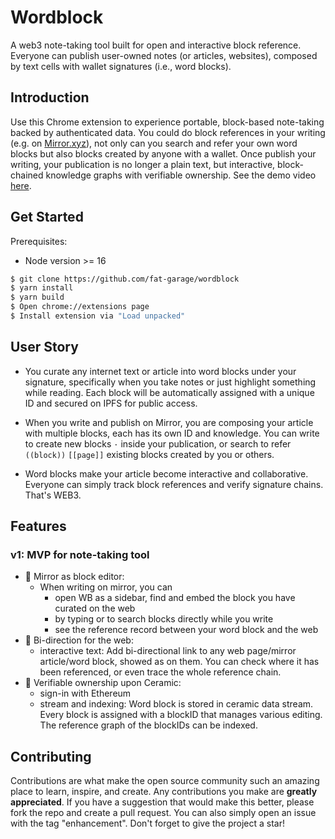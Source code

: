 # Wordblock

A web3 note-taking tool built for open and interactive block reference. Everyone can publish user-owned notes (or articles, websites), composed by text cells with wallet signatures (i.e., word blocks).


## Introduction

Use this Chrome extension to experience portable, block-based note-taking backed by authenticated data. You could do block references in your writing (e.g. on [Mirror.xyz](https://mirror.xyz/conaw.eth/hBj9GSkYzLpQM524VBVhjO8C5-KQFw9UmfrYkerlvZE)), not only can you search and refer your own word blocks but also blocks created by anyone with a wallet. Once publish your writing, your publication is no longer a plain text, but interactive, block-chained knowledge graphs with verifiable ownership. See the demo video [here](https://www.youtube.com/watch?v=lp3NMGuktZc).

## Get Started
Prerequisites:
- Node version >= 16

```sh
$ git clone https://github.com/fat-garage/wordblock
$ yarn install
$ yarn build
$ Open chrome://extensions page
$ Install extension via "Load unpacked"
```

## User Story

* You curate any internet text or article into word blocks under your signature, specifically when you take notes or just highlight something while reading. Each block will be automatically assigned with a unique ID and secured on IPFS for public access.

* When you write and publish on Mirror, you are composing your article with multiple blocks, each has its own ID and knowledge. You can write to create new blocks `·` inside your publication, or search to refer `((block))` `[[page]]` existing blocks created by you or others. 

* Word blocks make your article become interactive and collaborative. Everyone can simply track block references and verify signature chains. That's WEB3.

## Features

### v1: MVP for note-taking tool

- 👀 Mirror as block editor:
  - When writing on mirror, you can 
    - open WB as a sidebar, find and embed the block you have curated on the web
    - by typing  or to search blocks directly while you write
    - see the reference record between your word block and the web
- 🔐 Bi-direction for the web: 
  - interactive text:  Add bi-directional link  to any web page/mirror article/word block, showed as on them. You can check where it has been referenced, or even trace the whole reference chain.
- 🔗 Verifiable ownership upon Ceramic:
  - sign-in with Ethereum
  - stream and indexing: Word block is stored in ceramic data stream. Every block is assigned with a blockID that manages various editing. The reference graph of the blockIDs can be indexed.

## Contributing

Contributions are what make the open source community such an amazing place to learn, inspire, and create. Any contributions you make are **greatly appreciated**. If you have a suggestion that would make this better, please fork the repo and create a pull request. You can also simply open an issue with the tag "enhancement". Don't forget to give the project a star! 



